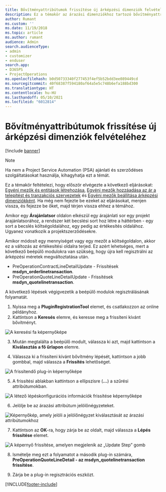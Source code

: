 ```yaml
---
title: Bővítményattribútumok frissítése új árképzési dimenziók felvételéhez
description: Ez a témakör az árazási dimenziókhoz tartozó bővítményattribútumok frissítéséről nyújt információt.
author: Rumant
ms.custom: ''
ms.date: 11/19/2018
ms.topic: article
ms.author: rumant
audience: Admin
search.audienceType:
- admin
- customizer
- enduser
search.app:
- D365PS
- ProjectOperations
ms.openlocfilehash: b0d50733340f277453f4ef5b52bdd3ee089449cd
ms.sourcegitcommit: 40f68387f594180af64a5e5c748b6efa188bd300
ms.translationtype: HT
ms.contentlocale: hu-HU
ms.lasthandoff: 05/10/2021
ms.locfileid: "6012814"
---
```

# <a name="update-plug-in-attributes-to-include-new-pricing-dimensions"></a>Bővítményattribútumok frissítése új árképzési dimenziók felvételéhez

[!include [banner](../includes/psa-now-project-operations.md)]

> [!NOTE]
> Ha nem a Project Service Automation (PSA) ajánlati és szerződéses szolgáltatásokat használja, kihagyhatja ezt a témát.

Ez a témakör feltételezi, hogy először elvégezte a következő eljárásokat: [Egyéni mezők és entitások létrehozása](create-custom-fields-entities.md), [Egyéni mezők hozzáadása az ár a telepítést és tranzakciós szervezetek](field-references.md) és [Egyéni mezők beállítása árképzési dimenziókként](set-up-pricing-dimensions.md). Ha még nem fejezte be ezeket az eljárásokat, menjen vissza, és fejezze be őket, majd térjen vissza ehhez a témához.

Amikor egy **Árajánlatsor** oldalon elkészül egy árajánlati sor egy projekt árajánlatsorához, a rendszer két becslési sort hoz létre a háttérben - egy sort a becslés költségoldalához, egy pedig az értékesítés oldalához. Ugyanez vonatkozik a projektszerződésekre.

Amikor módosít egy mennyiséget vagy egy mezőt a költségoldalon, akkor ez a változás az értékesítési oldalra terjed. Ez azért lehetséges, mert a következő beépülő modulokra van szükség, hogy újra kell regisztrálni az árképzési méretek megváltoztatása után.

- PreOperationContractLineDetailUpdate - Frissítések **msdyn_orderlinetransaction**.
- PreOperationQuoteLineDetailUpdate - Frissítések **msdyn_quotelinetransaction**.

A következő lépések végigvezetik a beépülő modulok regisztrálásának folyamatát.

1. Nyissa meg a **PluginRegistrationTool** elemet, és csatlakozzon az online példányhoz.
2. Kattintson a **Keresés** elemre, és keresse meg a frissíteni kívánt bővítményt.

 ![A keresési fa képernyőképe](media/PRT-1.png)

3. Miután megtalálta a beépülő modult, válassza ki azt, majd kattintson a **Kiválasztás a fő űrlapon** elemre.

4. Válassza ki a frissíteni kívánt bővítmény lépését, kattintson a jobb gombbal, majd válassza a **Frissítés** lehetőséget.

 ![A frissítendő plug-in képernyőképe](media/PRT-2.png)
 
5. A frissítési ablakban kattintson a ellipszisre (**...**) a szűrési attribútumokban.

 ![A létező lépéskonfigurációs információk frissítése képernyőképe](media/PRT-3.png)
 
6. Jelölje be az árazási attribútum jelölőnégyzeteket.

 ![Képernyőkép, amely jelöli a jelölőnégyzet kiválasztását az árazási attribútumokhoz](media/PRT-4.png)

7. Kattintson az **OK**-ra, hogy zárja be az oldalt, majd válassza a **Lépés frissítése** elemet.

 ![A képernyő frissítése, amelyen megjelenik az „Update Step” gomb](media/PRT-5.png)
 
8. Ismételje meg ezt a folyamatot a második plug-in számára, **PreOperationQuoteLineDetail - az msdyn_quotelinetransaction frissítése**.

9. Zárja be a plug-in regisztrációs eszközt.



[!INCLUDE[footer-include](../includes/footer-banner.md)]